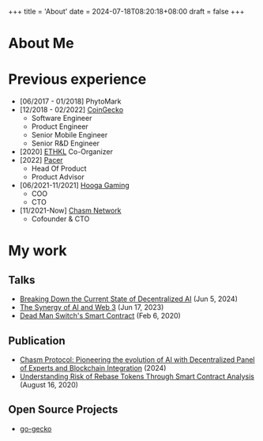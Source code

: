 +++
title = 'About'
date = 2024-07-18T08:20:18+08:00
draft = false
+++

# About Me

# Previous experience

- [06/2017 - 01/2018] PhytoMark
- [12/2018 - 02/2022] [CoinGecko](https://www.coingecko.com)
    - Software Engineer
    - Product Engineer
    - Senior Mobile Engineer
    - Senior R&D Engineer
- [2020] [ETHKL](https://www.ethkl.org/) Co-Organizer
- [2022] [Pacer](https://twitter.com/pacer_gg) 
    - Head Of Product
    - Product Advisor
- [06/2021-11/2021] [Hooga Gaming](https://hooga.gg)
    - COO
    - CTO
- [11/2021-Now] [Chasm Network](https://chasm.network)
    - Cofounder & CTO


# My work
## Talks
- [Breaking Down the Current State of Decentralized AI](https://www.youtube.com/live/Ewp9Q60Kj2k?si=9rnz_oyygW-TvqJd&t=993) (Jun 5, 2024)
- [The Synergy of AI and Web 3](https://www.youtube.com/live/oyY0OG1IEp0?si=dzDbmvBRoN3QXhCX&t=1556) (Jun 17, 2023)
- [Dead Man Switch's Smart Contract](https://www.youtube.com/watch?v=rEVk8-un-2k) (Feb 6, 2020)

## Publication
- [Chasm Protocol: Pioneering the evolution of AI with Decentralized Panel of Experts and Blockchain Integration](https://chasm.net/litepaper) (2024)
- [Understanding Risk of Rebase Tokens Through Smart Contract Analysis](https://www.coingecko.com/learn/understanding-risk-of-rebase-tokens-through-smart-contract-analysis) (August 16, 2020)

## Open Source Projects
- [go-gecko](https://github.com/superoo7/go-gecko)
